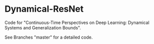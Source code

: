 # Dynamical-ResNet
Code for "Continuous-Time Perspectives on Deep Learning: Dynamical Systems and Generalization Bounds".

See Branches "master" for a detailed code.
